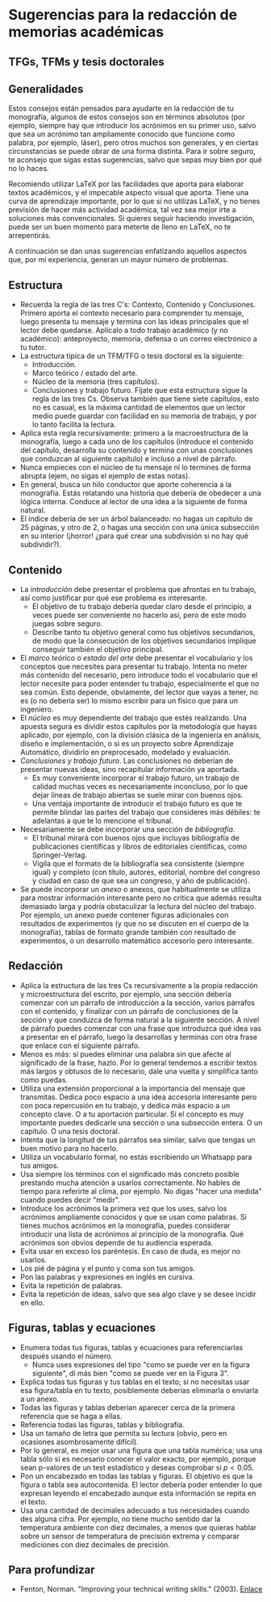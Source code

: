 # Sugerencias para la redacción de memorias académicas
## TFGs, TFMs y tesis doctorales


## Generalidades

Estos consejos están pensados para ayudarte en la redacción de tu monografía, algunos de estos consejos son en términos absolutos (por ejemplo, siempre hay que introducir los acrónimos en su primer uso, salvo que sea un acrónimo tan ampliamente conocido que funcione como palabra, por ejemplo, láser), pero otros muchos son generales, y en ciertas circunstancias se puede obrar de una forma distinta. Para ir sobre seguro, te aconsejo  que sigas estas sugerencias, salvo que sepas muy bien por qué no lo haces.

Recomiendo utilizar LaTeX por las facilidades que aporta para elaborar textos académicos, y el impecable aspecto visual que aporta. Tiene una curva de aprendizaje importante, por lo que si no utilizas LaTeX, y no tienes previsión de hacer más actividad académica, tal vez sea mejor irte a soluciones más convencionales. Si quieres seguir haciendo investigación, puede ser un buen momento para meterte de lleno en LaTeX, no te arrepentirás.

A continuación se dan unas sugerencias enfatizando aquellos aspectos que, por mi experiencia, generan un mayor número de problemas.

## Estructura
- Recuerda la regla de las tres C's: Contexto, Contenido y Conclusiones. Primero aporta el contexto necesario para comprender tu mensaje, luego presenta tu mensaje y termina con las ideas principales que el lector debe quedarse. Aplícalo a todo trabajo académico (y no académico): anteproyecto, memoria, defensa o un correo electrónico a tu tutor.
- La estructura típica de un TFM/TFG o tesis doctoral es la siguiente:
  * Introducción.
  * Marco teórico / estado del arte.
  * Núcleo de la memoria (tres capítulos).
  * Conclusiones y trabajo futuro.
  Fíjate que esta estructura sigue la regla de las tres Cs. Observa también que tiene siete capítulos, esto no es casual, es la máxima cantidad de elementos que un lector medio puede guardar con facilidad en su memoria de trabajo, y por lo tanto facilita la lectura.
- Aplica esta regla recursivamente: primero a la macroestructura de la monografía, luego a cada uno de los capítulos (introduce el contenido del capítulo, desarrolla su contenido y termina con unas conclusiones que conduzcan al siguiente capítulo) e incluso a nivel de párrafo.
- Nunca empieces con el núcleo de tu mensaje ni lo termines de forma abrupta (ejem, no sigas el ejemplo de estas notas).
- En general, busca un hilo conductor que aporte coherencia a la monografía. Estás relatando una historia que debería de obedecer a una lógica interna. Conduce al lector de una idea a la siguiente de forma natural.
- El índice debería de ser un árbol balanceado: no hagas un capítulo de 25 páginas, y otro de 2, o hagas una sección con una única subsección en su interior (¡horror! ¿para qué crear una subdivisión si no hay qué subdividir?).

## Contenido
- La *introducción* debe presentar el problema que afrontas en tu trabajo, así como justificar por qué ese problema es interesante. 
  - El objetivo de tu trabajo debería quedar claro desde el principio, a veces puede ser conveniente no hacerlo así, pero de este modo juegas sobre seguro.
  - Describe tanto tu objetivo general como tus objetivos secundarios, de modo que la consecución de los objetivos secundarios implique conseguir también el objetivo principal.
- El *marco teórico* o *estado del arte* debe presentar el vocabulario y los conceptos que necesites para presentar tu trabajo. Intenta no meter más contenido del necesario, pero introduce todo el vocabulario que el lector necesite para poder entender tu trabajo, especialmente el que no sea común. Esto depende, obviamente, del lector que vayas a tener, no es (o no debería ser) lo mismo escribir para un físico que para un ingeniero.
- El *núcleo* es muy dependiente del trabajo que estés realizando. Una apuesta segura es dividir estos capítulos por la metodología que hayas aplicado, por ejemplo, con la división clásica de la ingeniería en análisis, diseño e implementación, o si es un proyecto sobre Aprendizaje Automático, dividirlo en preprocesado, modelado y evaluación.
- *Conclusiones y trabajo futuro*. Las conclusiones no deberían de presentar nuevas ideas, sino recapitular información ya aportada.
  - Es muy conveniente incorporar el trabajo futuro, un trabajo de calidad muchas veces es necesariamente inconcluso, por lo que dejar líneas de trabajo abiertas se suele mirar con buenos ojos.
  - Una ventaja importante de introducir el trabajo futuro es que te permite blindar las partes del trabajo que consideres más débiles: te adelantas a que te lo mencione el tribunal.
- Necesariamente se debe incorporar una sección de *bibliografía*.
  - El tribunal mirará con buenos ojos que incluyas bibliografía de publicaciones científicas y libros de editoriales científicas, como Springer-Verlag.
  - Vigila que el formato de la bibliografía sea consistente (siempre igual) y completo (con título, autores, editorial, nombre del congreso y ciudad en caso de que sea un congreso, y año de publicación).
- Se puede incorporar un *anexo* o anexos, que habitualmente se utiliza para mostrar información interesante pero no crítica que además resulta demasiado larga y podría obstaculizar la lectura del núcleo del trabajo. Por ejemplo, un anexo puede contener figuras adicionales con resultados de experimentos (y que no se discuten en el cuerpo de la monografía), tablas de formato grande también con resultado de experimentos, o un desarrollo matemático accesorio pero interesante.
  
## Redacción
- Aplica la estructura de las tres Cs recursivamente a la propia redacción y microestructura del escrito, por ejemplo, una sección debería comenzar con un párrafo de introducción a la sección, varios párrafos con el contenido, y finalizar con un párrafo de conclusiones de la sección y que conduzca de forma natural a la siguiente sección. A nivel de párrafo puedes comenzar con una frase que introduzca qué idea vas a presentar en el párrafo, luego la desarrollas y terminas con otra frase que enlace con el siguiente párrafo.
- Menos es más: si puedes eliminar una palabra sin que afecte al significado de la frase, hazlo. Por lo general tendemos a escribir textos más largos y obtusos de lo necesario, dale una vuelta y simplifica tanto como puedas.
- Utiliza una extensión proporcional a la importancia del mensaje que transmitas. Dedica poco espacio a una idea accesoria interesante pero con poca repercusión en tu trabajo, y dedica más espacio a un concepto clave. O a tu aportación particular. Si el concepto es muy importante puedes dedicarle una sección o una subsección entera. O un capítulo. O una tesis doctoral.
- Intenta que la longitud de tus párrafos sea similar, salvo que tengas un buen motivo para no hacerlo.
- Utiliza un vocabulario formal, no estás escribiendo un Whatsapp para tus amigos.
- Usa siempre los términos con el significado más concreto posible prestando mucha atención a usarlos correctamente. No hables de tiempo para referirte al clima, por ejemplo. No digas "hacer una medida" cuando puedes decir "medir".
- Introduce los acrónimos la primera vez que los uses, salvo los acrónimos ampliamente conocidos y que se usan como palabras. Si tienes muchos acrónimos en la monografía, puedes considerar introducir una lista de acrónimos al principio de la monografía. Qué acrónimos son obvios depende de tu audiencia esperada.
- Evita usar en exceso los paréntesis. En caso de duda, es mejor no usarlos.
- Los pié de página y el punto y coma son tus amigos.
- Pon las palabras y expresiones en inglés en cursiva. 
- Evita la repetición de palabras.
- Evita la repetición de ideas, salvo que sea algo clave y se desee incidir en ello.

## Figuras, tablas y ecuaciones
- Enumera todas tus figuras, tablas y ecuaciones para referenciarlas después usando el número.
  - Nunca uses expresiones del tipo "como se puede ver en la figura siguiente", dí más bien "como se puede ver en la Figura 3".
- Explica todas tus figuras y tus tablas en el texto; si no necesitas usar esa figura/tabla en tu texto, posiblemente deberías eliminarla o enviarla a un anexo.
- Todas las figuras y tablas deberian aparecer cerca de la primera referencia que se haga a ellas. 
- Referencia todas las figuras, tablas y bibliografía.
- Usa un tamaño de letra que permita su lectura (obvio, pero en ocasiones asombrosamente difícil).
- Por lo general, es mejor usar una figura que una tabla numérica; usa una tabla sólo si es necesario conocer el valor exacto, por ejemplo, porque sean p-valores de un test estadístico y deseas comprobar si $p<0.05$.
- Pon un encabezado en todas las tablas y figuras. El objetivo es que la figura o tabla sea autocontenida. El lector debería poder entender lo que expresan leyendo el encabezado aunque esta información se repita en el texto.
- Usa una cantidad de decimales adecuado a tus necesidades cuando des alguna cifra. Por ejemplo, no tiene mucho sentido dar la temperatura ambiente con diez decimales, a menos que quieras hablar sobre un sensor de temperatura de precisión extrema y comparar mediciones con diez decimales de precisión. 

## Para profundizar
- Fenton, Norman. "Improving your technical writing skills." (2003). [Enlace](https://www.eecs.qmul.ac.uk/~norman/papers/good_writing/Technical%20writing.pdf)